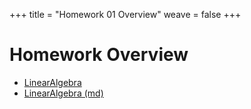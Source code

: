 +++
title = "Homework 01 Overview"
weave = false
+++

# Homework Overview

- [LinearAlgebra](LinearAlgebra.ipynb)
- [LinearAlgebra (md)](LinearAlgebra.md)
